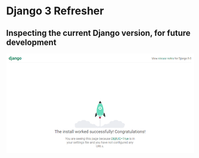 # Django 3 Refresher

## Inspecting the current Django version, for future development

![Welcome](https://github.com/ddeveloper72/django3-refresher/blob/master/static/img/django.png "Work in progress!")